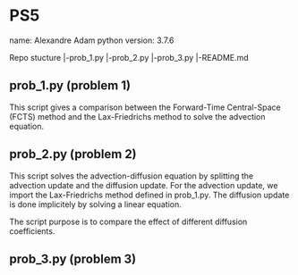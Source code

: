 # PS5

name: Alexandre Adam 
python version: 3.7.6

Repo stucture
|-prob_1.py
|-prob_2.py
|-prob_3.py
|-README.md

## prob_1.py (problem 1)
This script gives a comparison between the Forward-Time Central-Space (FCTS) method 
and the Lax-Friedrichs method to solve the advection equation.

## prob_2.py (problem 2)
This script solves the advection-diffusion equation by splitting the advection 
update and the diffusion update. For the advection update, we import the Lax-Friedrichs 
method defined in prob_1.py. The diffusion update is done implicitely by solving 
a linear equation. 

The script purpose is to compare the effect of different diffusion coefficients.

## prob_3.py (problem 3)

